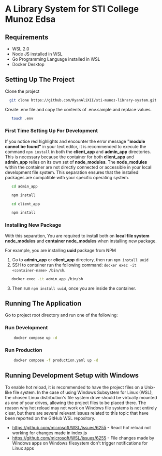 # A Library System for STI College Munoz Edsa

## Requirements

- WSL 2.0
- Node JS installed in WSL
- Go Programming Language installed in WSL
- Docker Desktop

## Setting Up The Project

Clone the project

```bash
  git clone https://github.com/RyanAliXII/sti-munoz-library-system.git
```

Create .env file and copy the contents of .env.sample and replace values.

```bash
   touch .env
```

### First Time Setting Up For Development

If you notice red highlights and encounter the error message **"module cannot be found"** in your text editor, it is recommended to execute the command `npm install` in both the **client_app** and **admin_app** directories. This is necessary because the container for both **client_app** and **admin_app** relies on its own set of **node_modules**. The **node_modules** within the container are not directly connected or accessible in your local development file system. This separation ensures that the installed packages are compatible with your specific operating system.

```bash
   cd admin_app
```

```bash
   npm install
```

```bash
   cd client_app
```

```bash
   npm install
```

### Installing New Package

With this separation, You are required to install both on **local file system node_modules** and **container node_modules** when installing new package.

For example, you are installing **uuid** package from NPM

1.  Go to **admin_app** or **client_app** directory, then run `npm install uuid`
2.  SSH to container run the following command: `docker exec -it <container-name> /bin/sh`.

```bash
   docker exec -it admin_app /bin/sh
```

3. Then run `npm install uuid`, once you are inside the container.

## Running The Application

Go to project root directory and run one of the following:

### Run Development

```bash
    docker compose up -d
```

### Run Production

```bash
    docker compose -f production.yaml up -d
```

## Running Development Setup with Windows

To enable hot reload, it is recommended to have the project files on a Unix-like file system. In the case of using Windows Subsystem for Linux (WSL), the chosen Linux distribution's file system drive should be virtually mounted as one of your drives, allowing the project files to be placed there. The reason why hot reload may not work on Windows file systems is not entirely clear, but there are several relevant issues related to this topic that have been reported on the GitHub WSL repository.

- https://github.com/microsoft/WSL/issues/6255 - React hot reload not working for changes made in index.js
- https://github.com/microsoft/WSL/issues/6255 - File changes made by Windows apps on Windows filesystem don't trigger notifications for Linux apps
